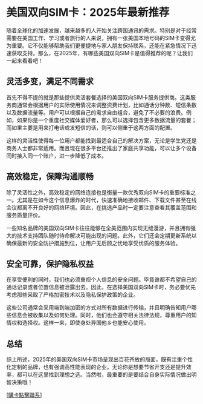 # 美国双向SIM卡：2025年最新推荐

随着全球化的加速发展，越来越多的人开始关注跨国通讯的需求。特别是对于经常需要在美国工作、学习或者旅行的人来说，拥有一张美国本地号码的SIM卡变得尤为重要。它不仅能够帮助我们更便捷地与家人朋友保持联系，还能在紧急情况下迅速获取支持。那么，在2025年，有哪些美国双向SIM卡是值得推荐的呢？让我们一起来看看吧！

## 灵活多变，满足不同需求

首先不得不提的就是那些提供灵活套餐选择的美国双向SIM卡服务提供商。这类服务商通常会根据用户的实际使用情况来调整资费计划，比如通话分钟数、短信条数以及数据流量等。用户可以根据自己的需求自由组合，避免了不必要的浪费。例如，如果你是一个重度社交媒体爱好者，那么可以选择包含更多数据流量的套餐；而如果主要是用来打电话或发短信的话，则可以侧重于这两方面的配置。

这样的灵活性使得每一位用户都能找到最适合自己的解决方案，无论是学生党还是商务人士都非常适用。而且现在很多平台还推出了家庭共享功能，可以让多个设备同时接入同一个账户，进一步降低了成本。

## 高效稳定，保障沟通顺畅

除了灵活性之外，高效稳定的网络连接也是衡量一款优秀双向SIM卡的重要标准之一。尤其是在如今这个信息爆炸的时代，快速准确地接收邮件、下载文件甚至在线会议都离不开良好的网络环境。因此，在挑选产品时一定要注意查看其覆盖范围和服务质量评价。

一些知名品牌的美国双向SIM卡往往能够在全美范围内实现无缝漫游，并且拥有强大的技术支持团队随时待命解决可能出现的问题。此外，它们还会定期更新系统以确保最新的安全防护措施到位，让用户无后顾之忧地享受优质的服务体验。

## 安全可靠，保护隐私权益

在享受便利的同时，我们也必须重视个人信息的安全问题。毕竟谁都不希望自己的通话记录或者位置信息被泄露出去。因此，在选择美国双向SIM卡时，务必要优先考虑那些采取了严格加密技术以及隐私保护政策的企业。

这些公司通常会采用端到端加密的方式对所有数据进行传输，并且明确告知用户哪些信息会被收集以及如何处理。同时，他们也会遵守相关法律法规，尊重用户的知情权和选择权。这样一来，即使身处异国他乡也能安心使用。

## 总结

综上所述，2025年的美国双向SIM卡市场呈现出百花齐放的局面，既有注重个性化定制的品牌，也有强调高性能表现的企业。无论你是想要节省开支还是提升效率，都可以在这里找到理想之选。当然啦，最重要的是要结合自身实际情况做出明智决策哦！

[[購卡點擊聯系](https://t.me/s/SXDXQF)]